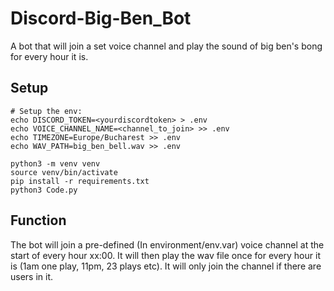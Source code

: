 # Discord-Big-Ben_Bot
A bot that will join a set voice channel and play the sound of big ben's bong for every hour it is.

## Setup
```
# Setup the env:
echo DISCORD_TOKEN=<yourdiscordtoken> > .env
echo VOICE_CHANNEL_NAME=<channel_to_join> >> .env
echo TIMEZONE=Europe/Bucharest >> .env
echo WAV_PATH=big_ben_bell.wav >> .env

python3 -m venv venv
source venv/bin/activate
pip install -r requirements.txt
python3 Code.py
```

## Function
The bot will join a pre-defined (In environment/env.var) voice channel at the start of every hour xx:00. It will then play the wav file once for every hour it is (1am one play, 11pm, 23 plays etc).
It will only join the channel if there are users in it.
